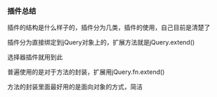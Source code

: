 ### 插件总结 ###
插件的结构是什么样子的，插件分为几类，插件的使用，自己目前是清楚了

插件分为直接绑定到jQuery对象上的，扩展方法就是jQuery.extend()

选择器插件就用到此

普遍使用的是对于方法的封装，扩展用jQuery.fn.extend()

方法的封装里面最好用的是面向对象的方式，简洁